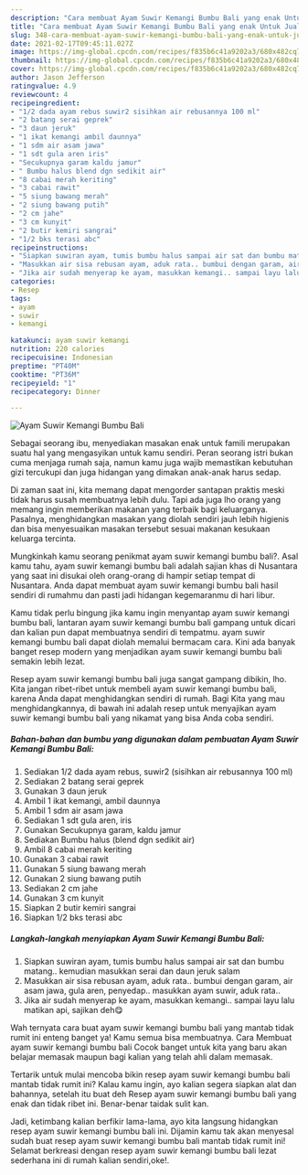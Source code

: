```yaml
---
description: "Cara membuat Ayam Suwir Kemangi Bumbu Bali yang enak Untuk Jualan"
title: "Cara membuat Ayam Suwir Kemangi Bumbu Bali yang enak Untuk Jualan"
slug: 348-cara-membuat-ayam-suwir-kemangi-bumbu-bali-yang-enak-untuk-jualan
date: 2021-02-17T09:45:11.027Z
image: https://img-global.cpcdn.com/recipes/f835b6c41a9202a3/680x482cq70/ayam-suwir-kemangi-bumbu-bali-foto-resep-utama.jpg
thumbnail: https://img-global.cpcdn.com/recipes/f835b6c41a9202a3/680x482cq70/ayam-suwir-kemangi-bumbu-bali-foto-resep-utama.jpg
cover: https://img-global.cpcdn.com/recipes/f835b6c41a9202a3/680x482cq70/ayam-suwir-kemangi-bumbu-bali-foto-resep-utama.jpg
author: Jason Jefferson
ratingvalue: 4.9
reviewcount: 4
recipeingredient:
- "1/2 dada ayam rebus suwir2 sisihkan air rebusannya 100 ml"
- "2 batang serai geprek"
- "3 daun jeruk"
- "1 ikat kemangi ambil daunnya"
- "1 sdm air asam jawa"
- "1 sdt gula aren iris"
- "Secukupnya garam kaldu jamur"
- " Bumbu halus blend dgn sedikit air"
- "8 cabai merah keriting"
- "3 cabai rawit"
- "5 siung bawang merah"
- "2 siung bawang putih"
- "2 cm jahe"
- "3 cm kunyit"
- "2 butir kemiri sangrai"
- "1/2 bks terasi abc"
recipeinstructions:
- "Siapkan suwiran ayam, tumis bumbu halus sampai air sat dan bumbu matang.. kemudian masukkan serai dan daun jeruk salam"
- "Masukkan air sisa rebusan ayam, aduk rata.. bumbui dengan garam, air asam jawa, gula aren, penyedap.. masukkan ayam suwir, aduk rata.."
- "Jika air sudah menyerap ke ayam, masukkan kemangi.. sampai layu lalu matikan api, sajikan deh😋"
categories:
- Resep
tags:
- ayam
- suwir
- kemangi

katakunci: ayam suwir kemangi 
nutrition: 220 calories
recipecuisine: Indonesian
preptime: "PT40M"
cooktime: "PT36M"
recipeyield: "1"
recipecategory: Dinner

---
```



![Ayam Suwir Kemangi Bumbu Bali](https://img-global.cpcdn.com/recipes/f835b6c41a9202a3/680x482cq70/ayam-suwir-kemangi-bumbu-bali-foto-resep-utama.jpg)

Sebagai seorang ibu, menyediakan masakan enak untuk famili merupakan suatu hal yang mengasyikan untuk kamu sendiri. Peran seorang istri bukan cuma menjaga rumah saja, namun kamu juga wajib memastikan kebutuhan gizi tercukupi dan juga hidangan yang dimakan anak-anak harus sedap.

Di zaman  saat ini, kita memang dapat mengorder santapan praktis meski tidak harus susah membuatnya lebih dulu. Tapi ada juga lho orang yang memang ingin memberikan makanan yang terbaik bagi keluarganya. Pasalnya, menghidangkan masakan yang diolah sendiri jauh lebih higienis dan bisa menyesuaikan masakan tersebut sesuai makanan kesukaan keluarga tercinta. 



Mungkinkah kamu seorang penikmat ayam suwir kemangi bumbu bali?. Asal kamu tahu, ayam suwir kemangi bumbu bali adalah sajian khas di Nusantara yang saat ini disukai oleh orang-orang di hampir setiap tempat di Nusantara. Anda dapat membuat ayam suwir kemangi bumbu bali hasil sendiri di rumahmu dan pasti jadi hidangan kegemaranmu di hari libur.

Kamu tidak perlu bingung jika kamu ingin menyantap ayam suwir kemangi bumbu bali, lantaran ayam suwir kemangi bumbu bali gampang untuk dicari dan kalian pun dapat membuatnya sendiri di tempatmu. ayam suwir kemangi bumbu bali dapat diolah memalui bermacam cara. Kini ada banyak banget resep modern yang menjadikan ayam suwir kemangi bumbu bali semakin lebih lezat.

Resep ayam suwir kemangi bumbu bali juga sangat gampang dibikin, lho. Kita jangan ribet-ribet untuk membeli ayam suwir kemangi bumbu bali, karena Anda dapat menghidangkan sendiri di rumah. Bagi Kita yang mau menghidangkannya, di bawah ini adalah resep untuk menyajikan ayam suwir kemangi bumbu bali yang nikamat yang bisa Anda coba sendiri.

<!--inarticleads1-->

##### Bahan-bahan dan bumbu yang digunakan dalam pembuatan Ayam Suwir Kemangi Bumbu Bali:

1. Sediakan 1/2 dada ayam rebus, suwir2 (sisihkan air rebusannya 100 ml)
1. Sediakan 2 batang serai geprek
1. Gunakan 3 daun jeruk
1. Ambil 1 ikat kemangi, ambil daunnya
1. Ambil 1 sdm air asam jawa
1. Sediakan 1 sdt gula aren, iris
1. Gunakan Secukupnya garam, kaldu jamur
1. Sediakan  Bumbu halus (blend dgn sedikit air)
1. Ambil 8 cabai merah keriting
1. Gunakan 3 cabai rawit
1. Gunakan 5 siung bawang merah
1. Gunakan 2 siung bawang putih
1. Sediakan 2 cm jahe
1. Gunakan 3 cm kunyit
1. Siapkan 2 butir kemiri sangrai
1. Siapkan 1/2 bks terasi abc




<!--inarticleads2-->

##### Langkah-langkah menyiapkan Ayam Suwir Kemangi Bumbu Bali:

1. Siapkan suwiran ayam, tumis bumbu halus sampai air sat dan bumbu matang.. kemudian masukkan serai dan daun jeruk salam
1. Masukkan air sisa rebusan ayam, aduk rata.. bumbui dengan garam, air asam jawa, gula aren, penyedap.. masukkan ayam suwir, aduk rata..
1. Jika air sudah menyerap ke ayam, masukkan kemangi.. sampai layu lalu matikan api, sajikan deh😋




Wah ternyata cara buat ayam suwir kemangi bumbu bali yang mantab tidak rumit ini enteng banget ya! Kamu semua bisa membuatnya. Cara Membuat ayam suwir kemangi bumbu bali Cocok banget untuk kita yang baru akan belajar memasak maupun bagi kalian yang telah ahli dalam memasak.

Tertarik untuk mulai mencoba bikin resep ayam suwir kemangi bumbu bali mantab tidak rumit ini? Kalau kamu ingin, ayo kalian segera siapkan alat dan bahannya, setelah itu buat deh Resep ayam suwir kemangi bumbu bali yang enak dan tidak ribet ini. Benar-benar taidak sulit kan. 

Jadi, ketimbang kalian berfikir lama-lama, ayo kita langsung hidangkan resep ayam suwir kemangi bumbu bali ini. Dijamin kamu tak akan menyesal sudah buat resep ayam suwir kemangi bumbu bali mantab tidak rumit ini! Selamat berkreasi dengan resep ayam suwir kemangi bumbu bali lezat sederhana ini di rumah kalian sendiri,oke!.

